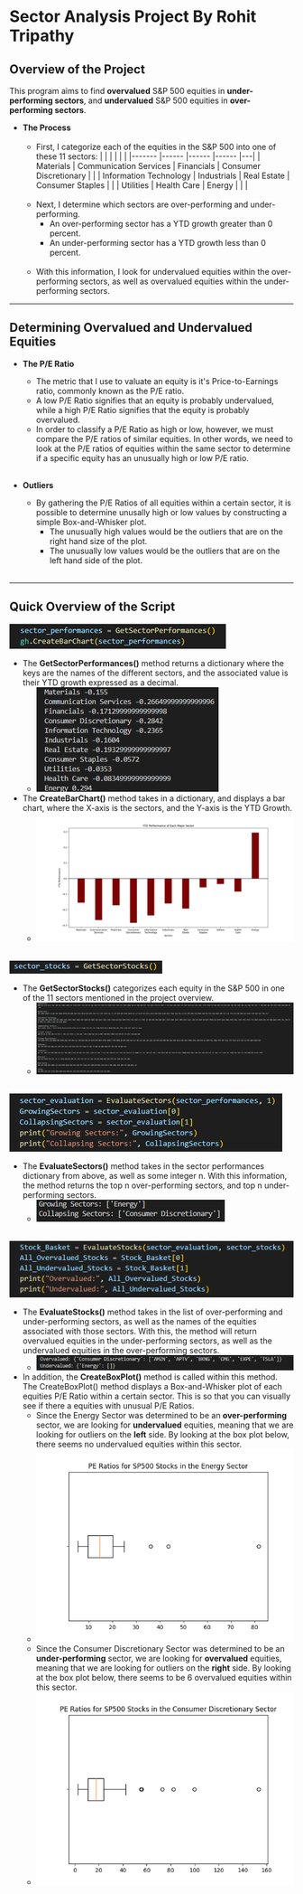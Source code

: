 # **Sector Analysis Project By Rohit Tripathy**


## **Overview of the Project**

This program aims to find **overvalued** S&P 500 equities in **under-performing sectors**, and **undervalued** S&P 500 equities in **over-performing sectors**. <br>
- **The Process**
    <br/><br/>
    - First, I categorize each of the equities in the S&P 500 into one of these 11 sectors: 
        |                        |                         |             |                        |   |
        |-------                 |------                   |------       |------                  |---|
        | Materials              | Communication Services  | Financials  | Consumer Discretionary |   |
        | Information Technology | Industrials             | Real Estate | Consumer Staples       |   |
        | Utilities              | Health Care             | Energy      |                        |   |
    <br/><br/>
    - Next, I determine which sectors are over-performing and under-performing.
        - An over-performing sector has a YTD growth greater than 0 percent.
        - An under-performing sector has a YTD growth less than 0 percent.
    <br/><br/>
    - With this information, I look for undervalued equities within the over-performing sectors, as well as overvalued equities within the under-performing sectors.

---

## **Determining Overvalued and Undervalued Equities**

- **The P/E Ratio**
  - The metric that I use to valuate an equity is it's Price-to-Earnings ratio, commonly known as the P/E ratio. 
  - A low P/E Ratio signifies that an equity is probably undervalued, while a high P/E Ratio signifies that the equity is probably overvalued.
  - In order to classify a P/E Ratio as high or low, however, we must compare the P/E ratios of similar equities. In other words, we need to look at the P/E ratios of equities within the same sector to determine if a specific equity has an unusually high or low P/E ratio.
<br/><br/>

- **Outliers**
  - By gathering the P/E Ratios of all equities within a certain sector, it is possible to determine unusally high or low values by constructing a simple Box-and-Whisker plot.
    - The unusually high values would be the outliers that are on the right hand size of the plot.
    - The unusually low values would be the outliers that are on the left hand side of the plot.
<br/><br/>

---

## **Quick Overview of the Script**


![](codesnippet1.PNG)
  - The **GetSectorPerformances()** method returns a dictionary where the keys are the names of the different sectors, and the associated value is their YTD growth expressed as a decimal. 
    - ![](result1.PNG)
  - The **CreateBarChart()** method takes in a dictionary, and displays a bar chart, where the X-axis is the sectors, and the Y-axis is the YTD Growth. 
    - ![](sectorperformance.PNG)
<br/><br/>

![](codesnippet4.PNG)
  - The **GetSectorStocks()** categorizes each equity in the S&P 500 in one of the 11 sectors mentioned in the project overview.
    - ![](stocklist.PNG)
<br/><br/>

![](codesnippet2.PNG)
  - The **EvaluateSectors()** method takes in the sector performances dictionary from above, as well as some integer n. With this information, the method returns the top n over-performing sectors, and top n under-performing sectors.
    - ![](result2.PNG)
<br/><br/>

![](codesnippet3.PNG)
  - The **EvaluateStocks()** method takes in the list of over-performing and under-performing sectors, as well as the names of the equities associated with those sectors. With this, the method will return overvalued equities in the under-performing sectors, as well as the undervalued equities in the over-performing sectors.
    -  ![](result3.PNG) 
- In addition, the **CreateBoxPlot()** method is called within this method. The CreateBoxPlot() method displays a Box-and-Whisker plot of each equities P/E Ratio within a certain sector. This is so that you can visually see if there a equities with unusual P/E Ratios.
    - Since the Energy Sector was determined to be an **over-performing** sector, we are looking for **undervalued** equities, meaning that we are looking for outliers on the **left** side. By looking at the box plot below, there seems no undervalued equities within this sector.
    - ![](box1.PNG) 
    - Since the Consumer Discretionary Sector was determined to be an **under-performing** sector, we are looking for **overvalued** equities, meaning that we are looking for outliers on the **right** side. By looking at the box plot below, there seems to be 6 overvalued equities within this sector.
    - ![](box2.PNG) 
    

